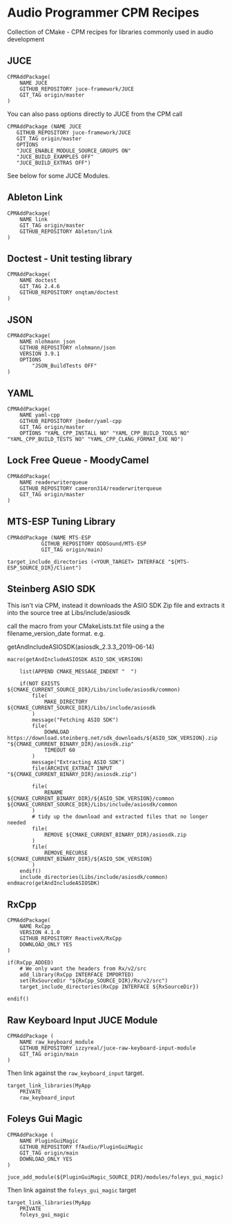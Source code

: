 # Audio Programmer CPM Recipes

Collection of CMake - CPM recipes for libraries commonly used in audio development

## JUCE

    CPMAddPackage(
        NAME JUCE
        GITHUB_REPOSITORY juce-framework/JUCE
        GIT_TAG origin/master
    )

You can also pass options directly to JUCE from the CPM call

    CPMAddPackage (NAME JUCE
       GITHUB_REPOSITORY juce-framework/JUCE
       GIT_TAG origin/master
       OPTIONS 
       "JUCE_ENABLE_MODULE_SOURCE_GROUPS ON"
       "JUCE_BUILD_EXAMPLES OFF"
       "JUCE_BUILD_EXTRAS OFF")
               
See below for some JUCE Modules.

## Ableton Link

    CPMAddPackage(
        NAME link
        GIT_TAG origin/master
        GITHUB_REPOSITORY Ableton/link
    )

## Doctest - Unit testing library

    CPMAddPackage(
        NAME doctest
        GIT_TAG 2.4.6
        GITHUB_REPOSITORY onqtam/doctest
    )
    
## JSON

    CPMAddPackage(
        NAME nlohmann_json
        GITHUB_REPOSITORY nlohmann/json
        VERSION 3.9.1
        OPTIONS 
            "JSON_BuildTests OFF"
    )

## YAML

    CPMAddPackage(
        NAME yaml-cpp
        GITHUB_REPOSITORY jbeder/yaml-cpp
        GIT_TAG origin/master
        OPTIONS "YAML_CPP_INSTALL NO" "YAML_CPP_BUILD_TOOLS NO" "YAML_CPP_BUILD_TESTS NO" "YAML_CPP_CLANG_FORMAT_EXE NO")
        
        
## Lock Free Queue - MoodyCamel

    CPMAddPackage(
        NAME readerwriterqueue
        GITHUB_REPOSITORY cameron314/readerwriterqueue
        GIT_TAG origin/master
    )
    
## MTS-ESP Tuning Library

    CPMAddPackage (NAME MTS-ESP 
               GITHUB_REPOSITORY ODDSound/MTS-ESP 
               GIT_TAG origin/main)

    target_include_directories (<YOUR_TARGET> INTERFACE "${MTS-ESP_SOURCE_DIR}/Client")

## Steinberg ASIO SDK

This isn't via CPM, instead it downloads the ASIO SDK Zip file and extracts it into the source tree at Libs/include/asiosdk

call the macro from your CMakeLists.txt file using a the filename_version_date format. e.g.

getAndIncludeASIOSDK(asiosdk_2.3.3_2019-06-14)


    macro(getAndIncludeASIOSDK ASIO_SDK_VERSION)

        list(APPEND CMAKE_MESSAGE_INDENT "  ")

        if(NOT EXISTS ${CMAKE_CURRENT_SOURCE_DIR}/Libs/include/asiosdk/common)
            file(
                MAKE_DIRECTORY ${CMAKE_CURRENT_SOURCE_DIR}/Libs/include/asiosdk
            )
            message("Fetching ASIO SDK")
            file(
                DOWNLOAD https://download.steinberg.net/sdk_downloads/${ASIO_SDK_VERSION}.zip "${CMAKE_CURRENT_BINARY_DIR}/asiosdk.zip"
                TIMEOUT 60
            )
            message("Extracting ASIO SDK")
            file(ARCHIVE_EXTRACT INPUT "${CMAKE_CURRENT_BINARY_DIR}/asiosdk.zip")

            file(
                RENAME ${CMAKE_CURRENT_BINARY_DIR}/${ASIO_SDK_VERSION}/common ${CMAKE_CURRENT_SOURCE_DIR}/Libs/include/asiosdk/common
            )
            # tidy up the download and extracted files that no longer needed
            file(
                REMOVE ${CMAKE_CURRENT_BINARY_DIR}/asiosdk.zip
            )
            file(
                REMOVE_RECURSE ${CMAKE_CURRENT_BINARY_DIR}/${ASIO_SDK_VERSION}
            )
        endif()
        include_directories(Libs/include/asiosdk/common)
    endmacro(getAndIncludeASIOSDK)

## RxCpp

    CPMAddPackage(
        NAME RxCpp
        VERSION 4.1.0
        GITHUB_REPOSITORY ReactiveX/RxCpp
        DOWNLOAD_ONLY YES
    )

    if(RxCpp_ADDED)
        # We only want the headers from Rx/v2/src
        add_library(RxCpp INTERFACE IMPORTED)
        set(RxSourceDir "${RxCpp_SOURCE_DIR}/Rx/v2/src")
        target_include_directories(RxCpp INTERFACE ${RxSourceDir})

    endif()

## Raw Keyboard Input JUCE Module

    CPMAddPackage (
        NAME raw_keyboard_module
        GITHUB_REPOSITORY izzyreal/juce-raw-keyboard-input-module
        GIT_TAG origin/main
    )

Then link against the `raw_keyboard_input` target.

    target_link_libraries(MyApp
        PRIVATE
        raw_keyboard_input

## Foleys Gui Magic

    CPMAddPackage (
        NAME PluginGuiMagic
        GITHUB_REPOSITORY ffAudio/PluginGuiMagic
        GIT_TAG origin/main
        DOWNLOAD_ONLY YES
    )

    juce_add_module(${PluginGuiMagic_SOURCE_DIR}/modules/foleys_gui_magic)
    
Then link against the `foleys_gui_magic` target

    target_link_libraries(MyApp
        PRIVATE
        foleys_gui_magic
